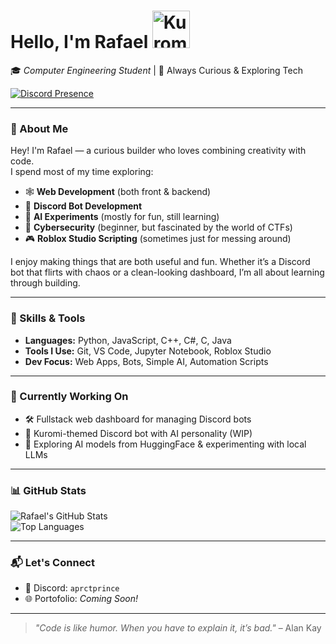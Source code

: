 # Hello, I'm Rafael <img src="https://media4.giphy.com/media/v1.Y2lkPTc5MGI3NjExbXcwcG02MWtweWpqbjlpOGltc2o3NmJ3eTFvZnlra3U5amljY2lvMiZlcD12MV9pbnRlcm5hbF9naWZfYnlfaWQmY3Q9cw/olr5oi9bxPVeV30Yye/giphy.gif" alt="Kuromi" width="60"/>

🎓 *Computer Engineering Student* | 🧠 Always Curious & Exploring Tech  

[![Discord Presence](https://lanyard.cnrad.dev/api/867592202708582401)](https://discord.com/users/867592202708582401)

---

### 🧩 About Me  
Hey! I'm Rafael — a curious builder who loves combining creativity with code.  
I spend most of my time exploring:

- 🕸️ **Web Development** (both front & backend)
- 🤖 **Discord Bot Development**
- 🧠 **AI Experiments** (mostly for fun, still learning)
- 🔐 **Cybersecurity** (beginner, but fascinated by the world of CTFs)
- 🎮 **Roblox Studio Scripting** (sometimes just for messing around)

I enjoy making things that are both useful and fun. Whether it’s a Discord bot that flirts with chaos or a clean-looking dashboard, I’m all about learning through building.

---

### 🧠 Skills & Tools
- **Languages:** Python, JavaScript, C++, C#, C, Java  
- **Tools I Use:** Git, VS Code, Jupyter Notebook, Roblox Studio  
- **Dev Focus:** Web Apps, Bots, Simple AI, Automation Scripts  

---

### 🔧 Currently Working On
- 🛠️ Fullstack web dashboard for managing Discord bots  
- 🤖 Kuromi-themed Discord bot with AI personality (WIP)  
- 🧪 Exploring AI models from HuggingFace & experimenting with local LLMs

---

### 📊 GitHub Stats
![Rafael's GitHub Stats](https://github-readme-stats.vercel.app/api?username=slophisticated&show_icons=true&theme=tokyonight)  
![Top Languages](https://github-readme-stats.vercel.app/api/top-langs/?username=slophisticated&layout=compact&theme=tokyonight)

---

### 📬 Let's Connect
- 🧩 Discord: `aprctprince`
- 🌐 Portofolio: _Coming Soon!_

---

> _"Code is like humor. When you have to explain it, it’s bad."_ – Alan Kay
